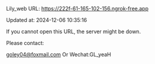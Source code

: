 Lily_web URL: https://222f-61-165-102-156.ngrok-free.app

Updated at: 2024-12-06 10:35:16

If you cannot open this URL, the server might be down.

Please contact: 

goley04@foxmail.com Or Wechat:GL_yeaH